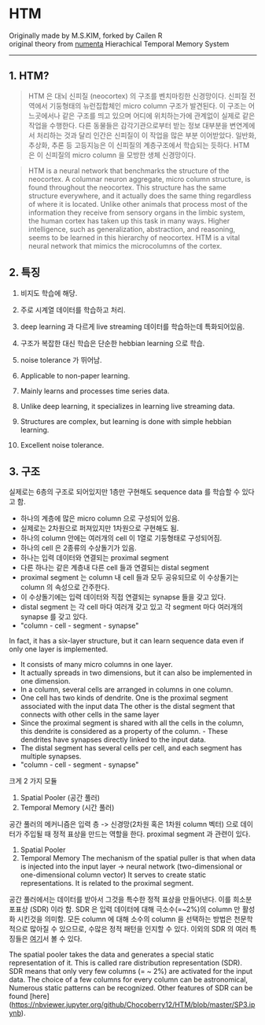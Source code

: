 # HTM
Originally made by M.S.KIM, forked by Cailen R <br> 
original theory from [numenta](https://numenta.com/neuroscience-research/research-publications/papers/)
Hierachical Temporal Memory System


---
## 1. HTM?

> HTM 은 대뇌 신피질 (neocortex) 의 구조를 벤치마킹한 신경망이다. 신피질 전역에서 기둥형태의 뉴런집합체인  micro column 구조가 발견된다.
이 구조는 어느곳에서나 같은 구조를 띄고 있으며 어디에 위치하는가에 관계없이 실제로 같은 작업을 수행한다. 
다른 동물들은 감각기관으로부터 받는 정보 대부분을 변연계에서 처리하는 것과 달리 인간은 신피질이 이 작업을 많은 부분 이어받았다.
일반화, 추상화, 추론 등 고등지능은 이 신피질의 계층구조에서 학습되는 듯하다.
HTM 은 이 신피질의 micro column 을 모방한 생체 신경망이다.

> HTM is a neural network that benchmarks the structure of the neocortex. A columnar neuron aggregate, micro column structure, is found throughout the neocortex. This structure has the same structure everywhere, and it actually does the same thing regardless of where it is located. Unlike other animals that process most of the information they receive from sensory organs in the limbic system, the human cortex has taken up this task in many ways. Higher intelligence, such as generalization, abstraction, and reasoning, seems to be learned in this hierarchy of neocortex. HTM is a vital neural network that mimics the microcolumns of the cortex.


## 2. 특징

1. 비지도 학습에 해당.
2. 주로 시계열 데이터를 학습하고 처리.
3. deep learning 과 다르게 live streaming 데이터를 학습하는데 특화되어있음.
4. 구조가 복잡한 대신 학습은 단순한 hebbian learning 으로 학습.
5. noise tolerance 가 뛰어남.


1. Applicable to non-paper learning.
2. Mainly learns and processes time series data.
3. Unlike deep learning, it specializes in learning live streaming data.
4. Structures are complex, but learning is done with simple hebbian learning.
5. Excellent noise tolerance.

## 3. 구조

실제로는 6층의 구조로 되어있지만 1층만 구현해도 sequence data 를 학습할 수 있다고 함.
- 하나의 계층에 많은 micro column 으로 구성되어 있음.
- 실제로는 2차원으로 퍼져있지만 1차원으로 구현해도 됨.
- 하나의 column 안에는 여러개의 cell 이 1열로 기둥형태로 구성되어짐.
- 하나의 cell 은 2종류의 수상돌기가 있음.
- 하나는 입력 데이터와 연결되는 proximal segment
- 다른 하나는 같은 계층내 다른 cell 들과 연결되는 distal segment
- proximal segment 는 column 내 cell 들과 모두 공유되므로 이 수상돌기는 column 의 속성으로 간주한다.
- 이 수상돌기에는 입력 데이터와 직접 연결되는 synapse 들을 갖고 있다.
- distal segment 는 각 cell 마다 여러개 갖고 있고 각 segment 마다 여러개의 synapse 를 갖고 있다. 
- "column - cell - segment - synapse"

In fact, it has a six-layer structure, but it can learn sequence data even if only one layer is implemented.
- It consists of many micro columns in one layer.
- It actually spreads in two dimensions, but it can also be implemented in one dimension.
- In a column, several cells are arranged in columns in one column.
- One cell has two kinds of dendrite. One is the proximal segment associated with the input data The other is the distal segment that connects with other cells in the same layer
- Since the proximal segment is shared with all the cells in the column, this dendrite is considered as a property of the column. - These dendrites have synapses directly linked to the input data.
- The distal segment has several cells per cell, and each segment has multiple synapses.
- "column - cell - segment - synapse"

크게 2 가지 모듈
1. Spatial Pooler (공간 풀러)
2. Temporal Memory (시간 풀러)

공간 풀러의 메커니즘은 입력 층 -> 신경망(2차원 혹은 1차원 column 벡터) 으로 데이터가 주입될 때
정적 표상을 만드는 역할을 한다.
proximal segment 과 관련이 있다.

1. Spatial Pooler 
2. Temporal Memory
The mechanism of the spatial puller is that when data is injected into the input layer -> neural network (two-dimensional or one-dimensional column vector) 
It serves to create static representations. It is related to the proximal segment.

공간 풀러에서는 데이터를 받아서 그것을 특수한 정적 표상을 만들어낸다.
이를 희소분포표상 (SDR) 이라 함.
SDR 은 입력 데이터에 대해 극소수(=~2%)의 column 만 활성화 시킨것을 의미함.
모든 column 에 대해 소수의 column 을 선택하는 방법은 천문학적으로 많아질 수 있으므로,
수많은 정적 패턴을 인지할 수 있다.
이외의 SDR 의 여러 특징들은 [여기](https://nbviewer.jupyter.org/github/Chocoberry12/HTM/blob/master/SP3.ipynb)서 볼 수 있다.


The spatial pooler takes the data and generates a special static representation of it.
This is called rare distribution representation (SDR).
SDR means that only very few columns (= ~ 2%) are activated for the input data.
The choice of a few columns for every column can be astronomical, Numerous static patterns can be recognized.
Other features of SDR can be found [here] (https://nbviewer.jupyter.org/github/Chocoberry12/HTM/blob/master/SP3.ipynb).

